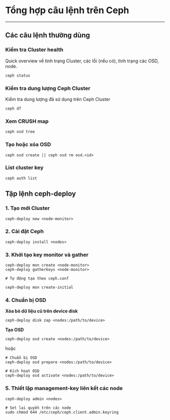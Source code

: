 # Tổng hợp câu lệnh trên Ceph
---
## Các câu lệnh thường dùng
### Kiểm tra Cluster health
Quick overview về tình trạng Cluster, các lỗi (nếu có), tình trạng các OSD, node.
```
ceph status
```
### Kiểm tra dung lượng Ceph Cluster
Kiểm tra dung lượng đã sử dụng trên Ceph Cluster
```
ceph df
```
### Xem CRUSH map
```
ceph osd tree
```

### Tạo hoặc xóa OSD
```
ceph osd create || ceph osd rm osd.<id>
```
### List cluster key
```
ceph auth list
```

## Tập lệnh ceph-deploy
### 1. Tạo mới Cluster
```
ceph-deploy new <node-monitor>
```
### 2. Cài đặt Ceph
```
ceph-deploy install <nodes>
```
### 3. Khởi tạo key monitor và gather
```
ceph-deploy mon create <node-monitor>
ceph-deploy gatherkeys <node-monitor>

# Tự động tạo theo ceph.conf

ceph-deploy mon create-initial
```

### 4. Chuẩn bị OSD
__Xóa bỏ dữ liệu cũ trên device disk__

```
ceph-deploy disk zap <nodes:/path/to/device>
```

__Tạo OSD__
```
ceph-deploy osd create <nodes:/path/to/device>
```
hoặc

```
# Chuẩn bị OSD
ceph-deploy osd prepare <nodes:/path/to/device>

# Kích hoạt OSD
ceph-deploy osd activate <nodes:/path/to/device>
```

### 5. Thiết lập management-key liên kết các node
```
ceph-deploy admin <nodes>

# Set lại quyền trên các node
sudo chmod 644 /etc/ceph/ceph.client.admin.keyring
```
